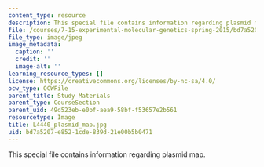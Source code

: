 ```yaml
---
content_type: resource
description: This special file contains information regarding plasmid map.
file: /courses/7-15-experimental-molecular-genetics-spring-2015/bd7a5207e8521cde839d21e00b5b0471_L4440_plasmid_map.jpg
file_type: image/jpeg
image_metadata:
  caption: ''
  credit: ''
  image-alt: ''
learning_resource_types: []
license: https://creativecommons.org/licenses/by-nc-sa/4.0/
ocw_type: OCWFile
parent_title: Study Materials
parent_type: CourseSection
parent_uid: 49d523eb-e0bf-aea9-58bf-f53657e2b561
resourcetype: Image
title: L4440_plasmid_map.jpg
uid: bd7a5207-e852-1cde-839d-21e00b5b0471
---
```

This special file contains information regarding plasmid map.